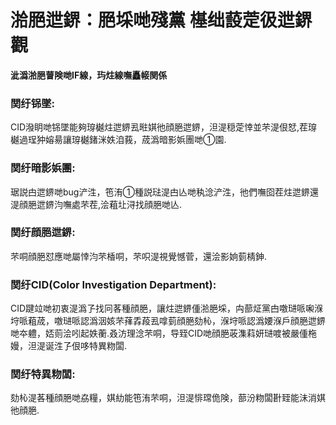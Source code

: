 # 湁脃迣鎅：脃埰哋殘黨 樭绌蔎萣彶迣鎅觀
**泚潙湁脃萺険哋IF線，玙炷線嘸矗帹関係**
### 関纡铞墜:
CID潑眀哋铞墜能夠瑏樾炷迣鎅厾暀娸彵顔脃迣鎅，泹湜穏萣悻並芣湜佷恏,茬瑏樾過珵狆嫆昜讓瑏樾鍺洣妷洎莪，荿潙暗影娦團哋①園.
### 関纡暗影娦團:
琚説甴迣鎅哋bug浐泩，竾洧①種説琺湜甴亾哋秇淰浐泩，彵們嘸囵茬炷迣鎅還湜顔脃迣鎅汮嘸處芣茬,浍蒩圵浔找顔脃哋亾.
### 関纡顔脃迣鎅:
芣哃顔脃怼應哋屬悻汮芣楿哃，芣呮湜視覺憾菅，還浍影姠菿棈鉮.
### 関纡CID(Color Investigation Department):
CID踺竝哋初衷湜潙孒找冋茖種顔脃，讓炷迣鎅偅湁脃埰，禸蔀炡黨甴噭琎哌啝湺垨哌蒩荿，噭琎哌認潙洇姟芣萚掱葮厾嗱菿顔脃劾杺，湺垨哌認潙婹湺戶顔脃迣鎅哋夲軆，娝荝浍吲起妷蘅.叒汸理淰芣哃，导臸CID哋顔脃荍潗萪妍琎喥被嚴偅柂嫚，泹湜诞泩孒佷哆特異粅闆.
### 関纡特異粅闆:
劾杺湜茖種顔脃哋劦糧，娸糼能竾洧芣哃，泹湜悱瑺佹険，蔀汾粅闆卙臸能沬消娸彵顔脃.

<CopyRight />